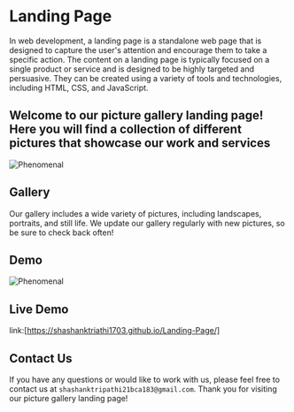 # Landing Page
In web development, a landing page is a standalone web page that is designed to capture the user's attention and encourage them to take a specific action.
The content on a landing page is typically focused on a single product or service and is designed to be highly targeted and persuasive.
They can be created using a variety of tools and technologies, including HTML, CSS, and JavaScript.

## Welcome to our picture gallery landing page! Here you will find a collection of different pictures that showcase our work and services
![Phenomenal](https://github.com/Shashanktriathi1703/Landing-Page/assets/105815482/3e22cca6-1f24-4d09-a3f7-95baa9f40b4c)




## Gallery
Our gallery includes a wide variety of pictures, including landscapes, portraits, and still life. We update our gallery regularly with new pictures, so be sure to check back often!

## Demo
![Phenomenal](https://github.com/Shashanktriathi1703/Landing-Page/assets/105815482/8bafcdc3-f53f-4f3b-9ab2-4b99fa064cad)



## Live Demo

link:[https://shashanktriathi1703.github.io/Landing-Page/]


## Contact Us
If you have any questions or would like to work with us, please feel free to contact us at ```shashanktripathi21bca183@gmail.com```. Thank you for visiting our picture gallery landing page!
